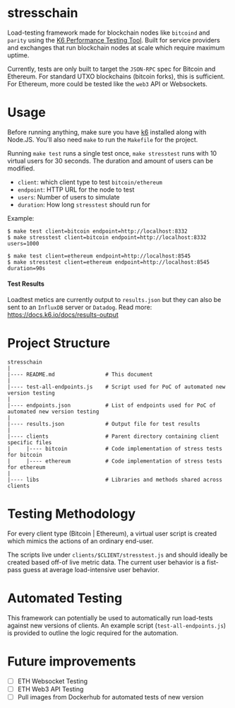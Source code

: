 # stresschain

Load-testing framework made for blockchain nodes like `bitcoind` and `parity` using the [K6 Performance Testing Tool](https://k6.io). Built for service providers and exchanges that run blockchain nodes at scale which require maximum uptime.

Currently, tests are only built to target the `JSON-RPC` spec for Bitcoin and Ethereum. For standard UTXO blockchains (bitcoin forks), this is sufficient. For Ethereum, more could be tested like the `web3` API or Websockets.


# Usage

Before running anything, make sure you have [k6](https://docs.k6.io/docs/installation) installed along with Node.JS. You'll also need `make` to run the `Makefile` for the project.

Running `make test` runs a single test once, `make stresstest` runs with 10 virtual users for 30 seconds. The duration and amount of users can be modified.

- `client`: which client type to test `bitcoin/ethereum`
- `endpoint`: HTTP URL for the node to test
- `users`: Number of users to simulate
- `duration`: How long `stresstest` should run for

Example:

```shell
$ make test client=bitcoin endpoint=http://localhost:8332
$ make stresstest client=bitcoin endpoint=http://localhost:8332 users=1000

$ make test client=ethereum endpoint=http://localhost:8545
$ make stresstest client=ethereum endpoint=http://localhost:8545 duration=90s
```

#### Test Results

Loadtest metics are currently output to `results.json` but they can also be sent to an `InfluxDB` server or `Datadog`. Read more: https://docs.k6.io/docs/results-output

# Project Structure

```
stresschain
|
|---- README.md                # This document
|
|---- test-all-endpoints.js    # Script used for PoC of automated new version testing
|
|---- endpoints.json           # List of endpoints used for PoC of automated new version testing
|
|---- results.json             # Output file for test results
|
|---- clients                  # Parent directory containing client specific files
|     |---- bitcoin            # Code implementation of stress tests for bitcoin
|     |---- ethereum           # Code implementation of stress tests for ethereum
|
|---- libs                     # Libraries and methods shared across clients
```

# Testing Methodology

For every client type (Bitcoin | Ethereum), a virtual user script is created which mimics the actions of an ordinary end-user.

The scripts live under `clients/$CLIENT/stresstest.js` and should ideally be created based off-of live metric data. The current user behavior is a fist-pass guess at average load-intensive user behavior.

# Automated Testing

This framework can potentially be used to automatically run load-tests against new versions of clients. An example script (`test-all-endpoints.js`) is provided to outline the logic required for the automation.

# Future improvements

- [ ] ETH Websocket Testing
- [ ] ETH Web3 API Testing
- [ ] Pull images from Dockerhub for automated tests of new version
